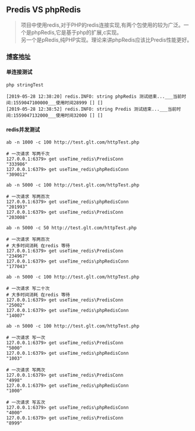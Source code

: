 ## Predis VS phpRedis
> 项目中使用redis,对于PHP的redis连接实现,有两个包使用的较为广泛。一个是phpRedis,它是基于php的扩展,c实现。<br>另一个是pRedis,纯PHP实现。理论来讲phpRedis应该比Predis性能更好。

### [博客地址](https://www.jianshu.com/p/58fe59e02f3d)

#### 单连接测试
`php stringTest`

```
[2019-05-28 12:38:20] redis.INFO: string phpRedis 测试结束...___当前时间:1559047100000___使用时间28999 [] []
[2019-05-28 12:38:52] redis.INFO: string Predis 测试结束...___当前时间:1559047132000___使用时间32000 [] []
```
#### redis并发测试
`ab -n 1000 -c 100 http://test.glt.com/httpTest.php`
```
# 一次请求 写两千次
127.0.0.1:6379> get useTime_redis\PredisConn
"333986"
127.0.0.1:6379> get useTime_redis\phpRedisConn
"309012"
```

`ab -n 5000 -c 100 http://test.glt.com/httpTest.php`

```
# 一次请求 写两百次
127.0.0.1:6379> get useTime_redis\phpRedisConn
"201993"
127.0.0.1:6379> get useTime_redis\PredisConn
"203008"
```

`ab -n 5000 -c 50 http://test.glt.com/httpTest.php`

```
# 一次请求 写两百次
# 大多时间消耗 在redis 等待
127.0.0.1:6379> get useTime_redis\PredisConn
"234967"
127.0.0.1:6379> get useTime_redis\phpRedisConn
"177043"
```


`ab -n 5000 -c 100 http://test.glt.com/httpTest.php`

```
# 一次请求 写二十次
# 大多时间消耗 在redis 等待
127.0.0.1:6379> get useTime_redis\PredisConn
"25002"
127.0.0.1:6379> get useTime_redis\phpRedisConn
"14007"
```

`ab -n 5000 -c 100 http://test.glt.com/httpTest.php`

```
# 一次请求 写一次
127.0.0.1:6379> get useTime_redis\PredisConn
"5000"
127.0.0.1:6379> get useTime_redis\phpRedisConn
"1003"

# 一次请求 写两次
127.0.0.1:6379> get useTime_redis\PredisConn
"4998"
127.0.0.1:6379> get useTime_redis\phpRedisConn
"1000"

# 一次请求 写五次
127.0.0.1:6379> get useTime_redis\phpRedisConn
"4000"
127.0.0.1:6379> get useTime_redis\PredisConn
"8999"
```
